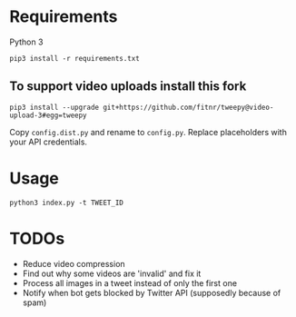 # Requirements
Python 3

`pip3 install -r requirements.txt`

## To support video uploads install this fork
`pip3 install --upgrade git+https://github.com/fitnr/tweepy@video-upload-3#egg=tweepy`

Copy `config.dist.py` and rename to `config.py`. Replace placeholders with your API credentials.

# Usage

`python3 index.py -t TWEET_ID`

# TODOs
- Reduce video compression
- Find out why some videos are 'invalid' and fix it
- Process all images in a tweet instead of only the first one
- Notify when bot gets blocked by Twitter API (supposedly because of spam)